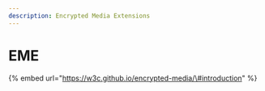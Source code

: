 ```yaml
---
description: Encrypted Media Extensions
---
```


# EME

{% embed url="https://w3c.github.io/encrypted-media/\#introduction" %}



